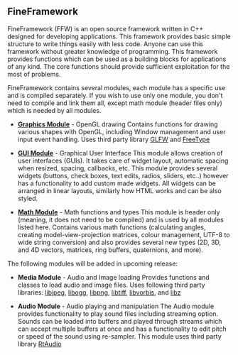 FineFramework
-------------

FineFramework (FFW) is an open source framework written in C++ designed for developing applications. This framework provides basic simple structure to write things easily with less code. Anyone can use this framework without greater knowledge of programming. This framework provides functions which can be used as a building blocks for applications of any kind. The core functions should provide sufficient exploitation for the most of problems.

FineFramework contains several modules, each module has a specific use and is compiled separately. If you wish to use only one module, you don't need to compile and link them all, except math module (header files only) which is needed by all modules.

* **[Graphics Module](group__graphics.html)** - OpenGL drawing
Contains functions for drawing various shapes with OpenGL, including Window management and user input event handling. Uses third party library [GLFW](http://www.glfw.org/) and [FreeType](https://www.freetype.org/)

* **[GUI Module](group__gui.html)** - Graphical User Interface
This module allows creation of user interfaces (GUIs). It takes care of widget layout, automatic spacing when resized, spacing, callbacks, etc. This module provides several widgets (buttons, check boxes, text edits, radios, sliders, etc..) however has a functionality to add custom made widgets. All widgets can be arranged in linear layouts, similarly how HTML works and can be also styled.

* **[Math Module](group__math.html)** - Math functions and types 
This module is header only (meaning, it does not need to be compiled) and is used by all modules listed here. Contains various math functions (calculating angles, creating model-view-projection matrices, colour management, UTF-8 to wide string conversion) and also provides several new types (2D, 3D, and 4D vectors, matrices, ring buffers, quaternions, and more).

The following modules will be added in upcoming release:

* **Media Module** - Audio and Image loading
Provides functions and classes to load audio and image files. Uses following third party libraries: [libjpeg](http://www.ijg.org/), [libogg](https://xiph.org/ogg/), [libpng](http://www.libpng.org/pub/png/libpng.html), [libtiff](http://www.libtiff.org/), [libvorbis](https://xiph.org/vorbis/), and [libz](http://www.zlib.net/)

* **Audio Module** - Audio playing and manipulation
The Audio module provides functionality to play sound files including streaming option. Sounds can be loaded into buffers and played through streams which can accept multiple buffers at once and has a functionality to edit pitch or speed of the sound using re-sampler. This module uses third party library [RtAudio](https://www.music.mcgill.ca/~gary/rtaudio/)

